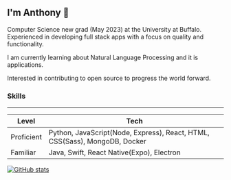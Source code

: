 ## I'm Anthony 👋

Computer Science new grad (May 2023) at the University at Buffalo. Experienced in developing full stack apps with a focus on quality and functionality.  

I am currently learning about Natural Language Processing and it is applications.  

Interested in contributing to open source to progress the world forward.  

### Skills
---
| Level | Tech |
| ---   | --- |
| Proficient | Python, JavaScript(Node, Express), React, HTML, CSS(Sass), MongoDB, Docker | 
| Familiar | Java, Swift, React Native(Expo), Electron |


[![GitHub stats](https://github-readme-stats.vercel.app/api?username=m-r-q-w-e-r-t-y)]()
